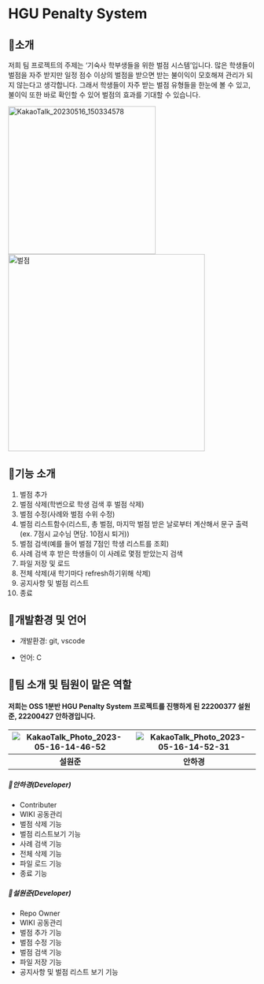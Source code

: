 # HGU Penalty System

## 🧩소개
저희 팀 프로젝트의 주제는 ‘기숙사 학부생들을 위한 벌점 시스템’입니다. 
많은 학생들이 벌점을 자주 받지만 일정 점수 이상의 벌점을 받으면 받는 불이익이 모호해져 관리가 되지 않는다고 생각합니다. 그래서 학생들이 자주 받는 벌점 유형들을 한눈에 볼 수 있고, 불이익 또한 바로 확인할 수 있어 벌점의 효과를 기대할 수 있습니다.

<img width="300" alt="KakaoTalk_20230516_150334578" src="https://github.com/wonjunseol/OSS_TeamProject/assets/128044721/da75e4ab-51e7-478a-b725-8ead24c0a1be"> <img width="400" alt="벌점" src="https://github.com/wonjunseol/OSS_TeamProject/assets/128044721/c3dd6a6d-0825-4553-b8d9-d4d7adb3a7f8">

## 🧩기능 소개
1. 벌점 추가
2. 벌점 삭제(학번으로 학생 검색 후 벌점 삭제)
3. 벌점 수정(사례와 벌점 수위 수정)
4. 벌점 리스트함수(리스트, 총 벌점, 마지막 벌점 받은 날로부터 계산해서 문구 출력(ex. 7점시 교수님 면담. 10점시 퇴거))
5. 벌점 검색(예를 들어 벌점 7점인 학생 리스트를 조회)
6. 사례 검색 후 받은 학생들이 이 사례로 몇점 받았는지 검색
7. 파일 저장 및 로드
8. 전체 삭제(새 학기마다 refresh하기위해 삭제)
9. 공지사항 및 벌점 리스트
10. 종료

## 🧩개발환경 및 언어
- 개발환경: git, vscode

- 언어: C

## 🧩팀 소개 및 팀원이 맡은 역할
#### 저희는 OSS 1분반 HGU Penalty System 프로젝트를 진행하게 된 22200377 설원준, 22200427 안하경입니다. 

| ![KakaoTalk_Photo_2023-05-16-14-46-52](https://github.com/wonjunseol/OSS_TeamProject/assets/130718201/160b741e-98c6-40d3-91f7-3bccf4edca03) | ![KakaoTalk_Photo_2023-05-16-14-52-31](https://github.com/wonjunseol/OSS_TeamProject/assets/130718201/bbad68bc-23d7-45bb-a9fe-a4a0aea21a64) | 
| :--------------------------------------: | :-----------------------------------: | 
|             **설원준**              |            **안하경**            |        

##### 🧩안하경(Developer)
- Contributer
- WIKI 공동관리
- 벌점 삭제 기능
- 벌점 리스트보기 기능
- 사례 검색 기능
- 전체 삭제 기능
- 파일 로드 기능
- 종료 기능

##### 🧩설원준(Developer)
- Repo Owner
- WIKI 공동관리
- 벌점 추가 기능
- 벌점 수정 기능
- 벌점 검색 기능
- 파일 저장 기능
- 공지사항 및 벌점 리스트 보기 기능



